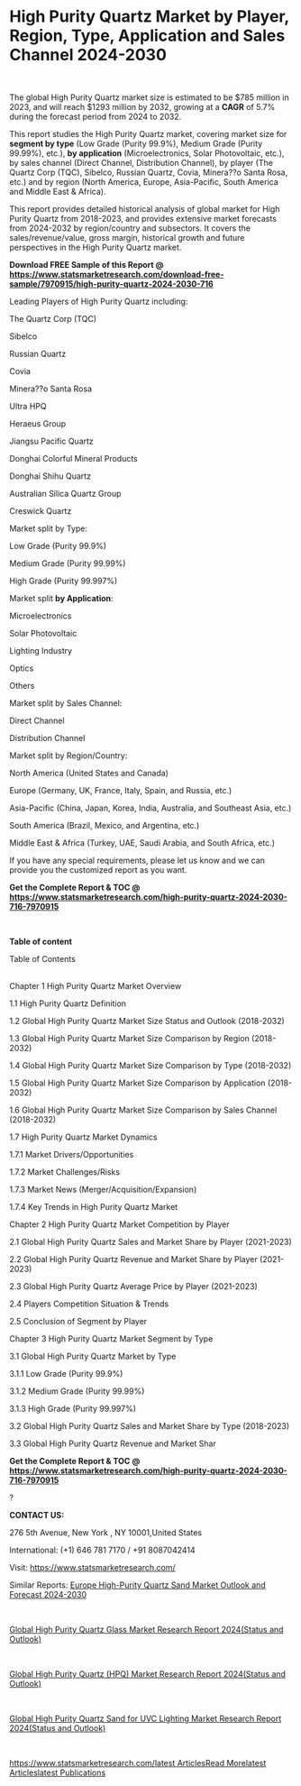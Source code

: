 <h1>High Purity Quartz Market by Player, Region, Type, Application and Sales Channel 2024-2030</h1><br/><p>The global High Purity Quartz market size is estimated to be $785 million in 2023, and will reach $1293 million by 2032, growing at a <strong>CAGR</strong> of 5.7% during the forecast period from 2024 to 2032.</p>
 
 
 
 <p>This report studies the High Purity Quartz market, covering market size for <strong>segment by type</strong> (Low Grade (Purity 99.9%), Medium Grade (Purity 99.99%), etc.), <strong>by application</strong> (Microelectronics, Solar Photovoltaic, etc.), by sales channel (Direct Channel, Distribution Channel), by player (The Quartz Corp (TQC), Sibelco, Russian Quartz, Covia, Minera??o Santa Rosa, etc.) and by region (North America, Europe, Asia-Pacific, South America and Middle East & Africa).</p>
 
 
 
 <p>This report provides detailed historical analysis of global market for High Purity Quartz from 2018-2023, and provides extensive market forecasts from 2024-2032 by region/country and subsectors. It covers the sales/revenue/value, gross margin, historical growth and future perspectives in the High Purity Quartz market.</p>
 
 
 
 <p><strong>Download FREE Sample of this Report @ <a href="https://www.statsmarketresearch.com/download-free-sample/7970915/high-purity-quartz-2024-2030-716">https://www.statsmarketresearch.com/download-free-sample/7970915/high-purity-quartz-2024-2030-716</a></strong></p>
 
 
 
 <p>Leading Players of High Purity Quartz including:</p>
 
 
 
 <p>The Quartz Corp (TQC)</p>
 
 
 
 <p>Sibelco</p>
 
 
 
 <p>Russian Quartz</p>
 
 
 
 <p>Covia</p>
 
 
 
 <p>Minera??o Santa Rosa</p>
 
 
 
 <p>Ultra HPQ</p>
 
 
 
 <p>Heraeus Group</p>
 
 
 
 <p>Jiangsu Pacific Quartz</p>
 
 
 
 <p>Donghai Colorful Mineral Products</p>
 
 
 
 <p>Donghai Shihu Quartz</p>
 
 
 
 <p>Australian Silica Quartz Group</p>
 
 
 
 <p>Creswick Quartz</p>
 
 
 
 <p>Market split by Type:</p>
 
 
 
 <p>Low Grade (Purity 99.9%)</p>
 
 
 
 <p>Medium Grade (Purity 99.99%)</p>
 
 
 
 <p>High Grade (Purity 99.997%)</p>
 
 
 
 <p>Market split <strong>by Application</strong>:</p>
 
 
 
 <p>Microelectronics</p>
 
 
 
 <p>Solar Photovoltaic</p>
 
 
 
 <p>Lighting Industry</p>
 
 
 
 <p>Optics</p>
 
 
 
 <p>Others</p>
 
 
 
 <p>Market split by Sales Channel:</p>
 
 
 
 <p>Direct Channel</p>
 
 
 
 <p>Distribution Channel</p>
 
 
 
 <p>Market split by Region/Country:</p>
 
 
 
 <p>North America (United States and Canada)</p>
 
 
 
 <p>Europe (Germany, UK, France, Italy, Spain, and Russia, etc.)</p>
 
 
 
 <p>Asia-Pacific (China, Japan, Korea, India, Australia, and Southeast Asia, etc.)</p>
 
 
 
 <p>South America (Brazil, Mexico, and Argentina, etc.)</p>
 
 
 
 <p>Middle East & Africa (Turkey, UAE, Saudi Arabia, and South Africa, etc.)</p>
 
 
 
 <p>If you have any special requirements, please let us know and we can provide you the customized report as you want.</p>
 
 
 
 <div><b>Get the Complete Report & TOC @ <a href="https://www.statsmarketresearch.com/high-purity-quartz-2024-2030-716-7970915">https://www.statsmarketresearch.com/high-purity-quartz-2024-2030-716-7970915</a></b></div>
 
 
 
 <p><br />
 
 <b>Table of content</b></p>
 
 
 
 <p>Table of Contents<br />
 
 <br />
 
 Chapter 1 High Purity Quartz Market Overview<br />
 
 1.1 High Purity Quartz Definition<br />
 
 1.2 Global High Purity Quartz Market Size Status and Outlook (2018-2032)<br />
 
 1.3 Global High Purity Quartz Market Size Comparison by Region (2018-2032)<br />
 
 1.4 Global High Purity Quartz Market Size Comparison by Type (2018-2032)<br />
 
 1.5 Global High Purity Quartz Market Size Comparison by Application (2018-2032)<br />
 
 1.6 Global High Purity Quartz Market Size Comparison by Sales Channel (2018-2032)<br />
 
 1.7 High Purity Quartz Market Dynamics<br />
 
 1.7.1 Market Drivers/Opportunities<br />
 
 1.7.2 Market Challenges/Risks<br />
 
 1.7.3 Market News (Merger/Acquisition/Expansion)<br />
 
 1.7.4 Key Trends in High Purity Quartz Market<br />
 
 Chapter 2 High Purity Quartz Market Competition by Player<br />
 
 2.1 Global High Purity Quartz Sales and Market Share by Player (2021-2023)<br />
 
 2.2 Global High Purity Quartz Revenue and Market Share by Player (2021-2023)<br />
 
 2.3 Global High Purity Quartz Average Price by Player (2021-2023)<br />
 
 2.4 Players Competition Situation & Trends<br />
 
 2.5 Conclusion of Segment by Player<br />
 
 Chapter 3 High Purity Quartz Market Segment by Type<br />
 
 3.1 Global High Purity Quartz Market by Type<br />
 
 3.1.1 Low Grade (Purity 99.9%)<br />
 
 3.1.2 Medium Grade (Purity 99.99%)<br />
 
 3.1.3 High Grade (Purity 99.997%)<br />
 
 3.2 Global High Purity Quartz Sales and Market Share by Type (2018-2023)<br />
 
 3.3 Global High Purity Quartz Revenue and Market Shar</p>
 
 
 
 <div><b>Get the Complete Report & TOC @ <a href="https://www.statsmarketresearch.com/high-purity-quartz-2024-2030-716-7970915">https://www.statsmarketresearch.com/high-purity-quartz-2024-2030-716-7970915</a></b></div>
 
 
 
 <p>? </p>
 
 
 
 <p><b>CONTACT US:</b><br />
 
 276 5th Avenue, New York , NY 10001,United States<br />
 
 International: (+1) 646 781 7170 / +91 8087042414<br />
 
 Visit: <a href="https://www.statsmarketresearch.com/">https://www.statsmarketresearch.com/</a><br />
 
 Similar Reports: <a href="https://www.statsmarketresearch.com/high-purity-quartz-2024-2030-716-7970915">Europe High-Purity Quartz Sand Market Outlook and Forecast 2024-2030</a><br />
 
 <br />
 
 <a href="https://www.statsmarketresearch.com/high-purity-quartz-2024-2030-716-7970915">Global High Purity Quartz Glass Market Research Report 2024(Status and Outlook)</a><br />
 
 <br />
 
 <a href="https://www.statsmarketresearch.com/high-purity-quartz-2024-2030-716-7970915">Global High Purity Quartz (HPQ) Market Research Report 2024(Status and Outlook)</a><br />
 
 <br />
 
 <a href="https://www.statsmarketresearch.com/high-purity-quartz-2024-2030-716-7970915">Global High Purity Quartz Sand for UVC Lighting Market Research Report 2024(Status and Outlook)</a><br />
 
 <br />
 
 <a href="https://gyeongbokgung.com">https://www.statsmarketresearch.com/</a><a href="https://hallyeomaritime.com">latest Articles</a><a href="https://jingwansa.com">Read More</a><a href="https://nguoiviet.jp/">latest Articles</a><a href="https://www.intelmarketresearch.com/">latest Publications</a></p>